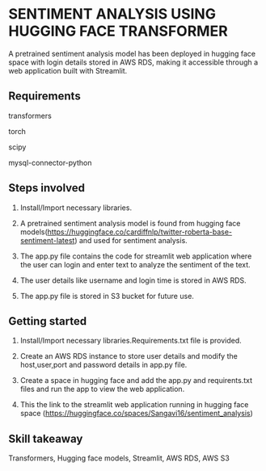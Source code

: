
# SENTIMENT ANALYSIS USING HUGGING FACE TRANSFORMER

A pretrained sentiment analysis model has been deployed in hugging face space with login details stored in  AWS RDS, making it accessible through a web application built with Streamlit.


## Requirements

transformers

torch

scipy

mysql-connector-python
## Steps involved

1) Install/Import necessary libraries.

2) A pretrained sentiment analysis model is found from hugging face models(https://huggingface.co/cardiffnlp/twitter-roberta-base-sentiment-latest) and used for sentiment analysis.

3) The app.py file contains the code for streamlit web application where the user can login and enter text to analyze the sentiment of the text.

4) The user details like username and login time is stored in AWS RDS.

5) The app.py file is stored in S3 bucket for future use.


## Getting started

1) Install/Import necessary libraries.Requirements.txt file is provided.

2) Create an AWS RDS instance to store user details and modify the host,user,port and password details in app.py file.

3) Create a space in hugging face and add the app.py and requirents.txt files and run the app to view the web application.

4) This the link to the streamlit web application running in hugging face space (https://huggingface.co/spaces/Sangavi16/sentiment_analysis)
## Skill takeaway
Transformers, Hugging face models, Streamlit, AWS RDS, AWS S3